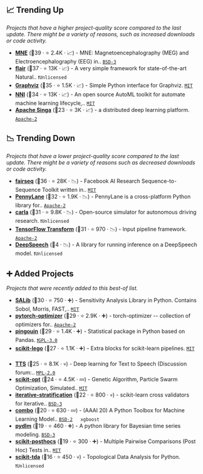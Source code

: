 ## 📈 Trending Up

_Projects that have a higher project-quality score compared to the last update. There might be a variety of reasons, such as increased downloads or code activity._

- <b><a href="https://github.com/mne-tools/mne-python">MNE</a></b> (🥇39 ·  ⭐ 2.4K · 📈) - MNE: Magnetoencephalography (MEG) and Electroencephalography (EEG) in.. <code><a href="http://bit.ly/3aKzpTv">BSD-3</a></code>
- <b><a href="https://github.com/flairNLP/flair">flair</a></b> (🥈37 ·  ⭐ 13K · 📈) - A very simple framework for state-of-the-art Natural.. <code>❗Unlicensed</code> <code><img src="https://git.io/JLy1Q" style="display:inline;" width="13" height="13"></code>
- <b><a href="https://github.com/xflr6/graphviz">Graphviz</a></b> (🥈35 ·  ⭐ 1.5K · 📈) - Simple Python interface for Graphviz. <code><a href="http://bit.ly/34MBwT8">MIT</a></code>
- <b><a href="https://github.com/microsoft/nni">NNI</a></b> (🥇34 ·  ⭐ 13K · 📈) - An open source AutoML toolkit for automate machine learning lifecycle,.. <code><a href="http://bit.ly/34MBwT8">MIT</a></code>
- <b><a href="https://github.com/apache/singa">Apache Singa</a></b> (🥉23 ·  ⭐ 3K · 📈) - a distributed deep learning platform. <code><a href="http://bit.ly/3nYMfla">Apache-2</a></code>

## 📉 Trending Down

_Projects that have a lower project-quality score compared to the last update. There might be a variety of reasons such as decreased downloads or code activity._

- <b><a href="https://github.com/facebookresearch/fairseq">fairseq</a></b> (🥈36 ·  ⭐ 28K · 📉) - Facebook AI Research Sequence-to-Sequence Toolkit written in.. <code><a href="http://bit.ly/34MBwT8">MIT</a></code> <code><img src="https://git.io/JLy1Q" style="display:inline;" width="13" height="13"></code>
- <b><a href="https://github.com/PennyLaneAI/pennylane">PennyLane</a></b> (🥈32 ·  ⭐ 1.9K · 📉) - PennyLane is a cross-platform Python library for.. <code><a href="http://bit.ly/3nYMfla">Apache-2</a></code>
- <b><a href="https://github.com/carla-simulator/carla">carla</a></b> (🥈31 ·  ⭐ 9.8K · 📉) - Open-source simulator for autonomous driving research. <code>❗Unlicensed</code>
- <b><a href="https://github.com/tensorflow/transform">TensorFlow Transform</a></b> (🥈31 ·  ⭐ 970 · 📉) - Input pipeline framework. <code><a href="http://bit.ly/3nYMfla">Apache-2</a></code> <code><img src="https://git.io/JLy1A" style="display:inline;" width="13" height="13"></code>
- <b><a href="{}">DeepSpeech</a></b> (🥉4 · 📉) - A library for running inference on a DeepSpeech model. <code>❗Unlicensed</code> <code><img src="https://git.io/JLy1A" style="display:inline;" width="13" height="13"></code>

## ➕ Added Projects

_Projects that were recently added to this best-of list._

- <b><a href="https://github.com/SALib/SALib">SALib</a></b> (🥈30 ·  ⭐ 750 · ➕) - Sensitivity Analysis Library in Python. Contains Sobol, Morris, FAST,.. <code><a href="http://bit.ly/34MBwT8">MIT</a></code>
- <b><a href="https://github.com/jettify/pytorch-optimizer">pytorch-optimizer</a></b> (🥈29 ·  ⭐ 2.9K · ➕) - torch-optimizer -- collection of optimizers for.. <code><a href="http://bit.ly/3nYMfla">Apache-2</a></code> <code><img src="https://git.io/JLy1Q" style="display:inline;" width="13" height="13"></code>
- <b><a href="https://github.com/raphaelvallat/pingouin">pingouin</a></b> (🥉29 ·  ⭐ 1.4K · ➕) - Statistical package in Python based on Pandas. <code><a href="http://bit.ly/2M0xdwT">❗️GPL-3.0</a></code>
- <b><a href="https://github.com/koaning/scikit-lego">scikit-lego</a></b> (🥉27 ·  ⭐ 1.1K · ➕) - Extra blocks for scikit-learn pipelines. <code><a href="http://bit.ly/34MBwT8">MIT</a></code> <code><img src="https://git.io/JLy1F" style="display:inline;" width="13" height="13"></code>
- <b><a href="https://github.com/mozilla/TTS">TTS</a></b> (🥉25 ·  ⭐ 8.1K · 💀) - Deep learning for Text to Speech (Discussion forum:.. <code><a href="http://bit.ly/3postzC">MPL-2.0</a></code>
- <b><a href="https://github.com/guofei9987/scikit-opt">scikit-opt</a></b> (🥉24 ·  ⭐ 4.5K · 💤) - Genetic Algorithm, Particle Swarm Optimization, Simulated.. <code><a href="http://bit.ly/34MBwT8">MIT</a></code> <code><img src="https://git.io/JLy1F" style="display:inline;" width="13" height="13"></code>
- <b><a href="https://github.com/trent-b/iterative-stratification">iterative-stratification</a></b> (🥉22 ·  ⭐ 800 · 💀) - scikit-learn cross validators for iterative.. <code><a href="http://bit.ly/3aKzpTv">BSD-3</a></code> <code><img src="https://git.io/JLy1F" style="display:inline;" width="13" height="13"></code>
- <b><a href="https://github.com/yzhao062/combo">combo</a></b> (🥉20 ·  ⭐ 630 · 💤) - (AAAI 20) A Python Toolbox for Machine Learning Model.. <code><a href="http://bit.ly/3rqEWVr">BSD-2</a></code> <code><img src="https://git.io/JLy1F" style="display:inline;" width="13" height="13"></code> <code>xgboost</code>
- <b><a href="https://github.com/wwrechard/pydlm">pydlm</a></b> (🥉19 ·  ⭐ 460 · ➕) - A python library for Bayesian time series modeling. <code><a href="http://bit.ly/3aKzpTv">BSD-3</a></code>
- <b><a href="https://github.com/maximtrp/scikit-posthocs">scikit-posthocs</a></b> (🥉19 ·  ⭐ 300 · ➕) - Multiple Pairwise Comparisons (Post Hoc) Tests in.. <code><a href="http://bit.ly/34MBwT8">MIT</a></code> <code><img src="https://git.io/JLy1F" style="display:inline;" width="13" height="13"></code>
- <b><a href="https://github.com/scikit-tda/scikit-tda">scikit-tda</a></b> (🥉16 ·  ⭐ 450 · 💀) - Topological Data Analysis for Python. <code>❗Unlicensed</code> <code><img src="https://git.io/JLy1F" style="display:inline;" width="13" height="13"></code>

